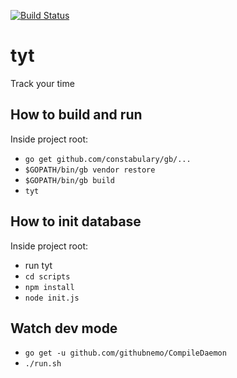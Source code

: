 [![Build Status](https://travis-ci.org/edu-xored/tyt.svg?branch=master)](https://travis-ci.org/edu-xored/tyt)

# tyt

Track your time

## How to build and run

Inside project root:

* `go get github.com/constabulary/gb/...`
* `$GOPATH/bin/gb vendor restore`
* `$GOPATH/bin/gb build`
* `tyt`

## How to init database

Inside project root:

* run tyt
* `cd scripts` 
* `npm install`
* `node init.js`

## Watch dev mode

* `go get -u github.com/githubnemo/CompileDaemon`
* `./run.sh`

